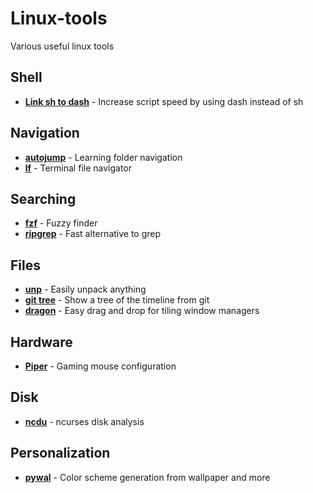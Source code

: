 # Linux-tools
Various useful linux tools

## Shell
- **[Link sh to dash](https://wiki.archlinux.org/index.php/Dash#Relinking_/bin/sh)** - Increase script speed by using dash instead of sh

## Navigation
- **[autojump](https://github.com/wting/autojump)** - Learning folder navigation
- **[lf](https://github.com/gokcehan/lf)** - Terminal file navigator

## Searching
- **[fzf](https://github.com/junegunn/fzf)** - Fuzzy finder
- **[ripgrep](https://github.com/BurntSushi/ripgrep)** - Fast alternative to grep

## Files
- **[unp](https://github.com/mitsuhiko/unp)** - Easily unpack anything
- **[git tree](https://stackoverflow.com/a/13686642)** - Show a tree of the timeline from git
- **[dragon](https://github.com/mwh/dragon)** - Easy drag and drop for tiling window managers 

## Hardware
- **[Piper](https://github.com/libratbag/piper/)** - Gaming mouse configuration

## Disk
- **[ncdu](https://dev.yorhel.nl/ncdu)** - ncurses disk analysis

## Personalization
- **[pywal](https://github.com/dylanaraps/pywal)** - Color scheme generation from wallpaper and more
